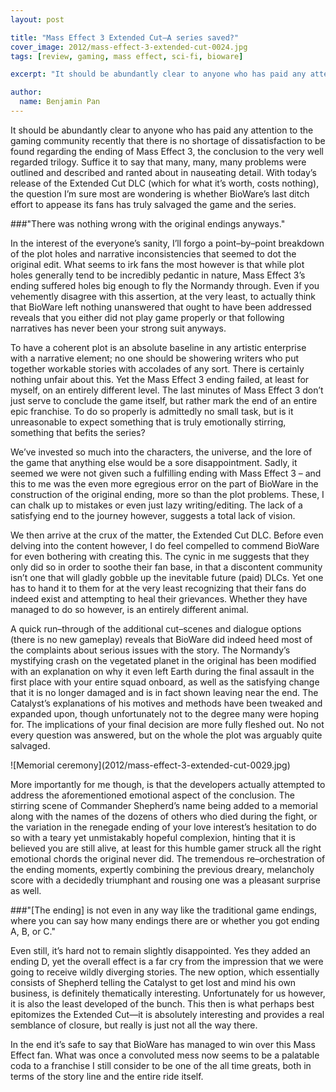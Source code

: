 ```yaml
---
layout: post

title: "Mass Effect 3 Extended Cut—A series saved?"
cover_image: 2012/mass-effect-3-extended-cut-0024.jpg
tags: [review, gaming, mass effect, sci-fi, bioware]

excerpt: "It should be abundantly clear to anyone who has paid any attention to the gaming community recently that there is no shortage of dissatisfaction to be found regarding the ending of *Mass Effect 3*, the conclusion to the very well regarded trilogy."

author:
  name: Benjamin Pan
---
```


It should be abundantly clear to anyone who has paid any attention to the gaming community recently that there is no shortage of dissatisfaction to be found regarding the ending of Mass Effect 3, the conclusion to the very well regarded trilogy. Suffice it to say that many, many, many problems were outlined and described and ranted about in nauseating detail. With today’s release of the Extended Cut DLC (which for what it’s worth, costs nothing), the question I’m sure most are wondering is whether BioWare’s last ditch effort to appease its fans has truly salvaged the game and the series.

###"There was nothing wrong with the original endings anyways."

In the interest of the everyone’s sanity, I’ll forgo a point–by–point breakdown of the plot holes and narrative inconsistencies that seemed to dot the original edit. What seems to irk fans the most however is that while plot holes generally tend to be incredibly pedantic in nature, Mass Effect 3’s ending suffered holes big enough to fly the Normandy through. Even if you vehemently disagree with this assertion, at the very least, to actually think that BioWare left nothing unanswered that ought to have been addressed reveals that you either did not play game properly or that following narratives has never been your strong suit anyways.

To have a coherent plot is an absolute baseline in any artistic enterprise with a narrative element; no one should be showering writers who put together workable stories with accolades of any sort. There is certainly nothing unfair about this. Yet the Mass Effect 3 ending failed, at least for myself, on an entirely different level. The last minutes of Mass Effect 3 don’t just serve to conclude the game itself, but rather mark the end of an entire epic franchise. To do so properly is admittedly no small task, but is it unreasonable to expect something that is truly emotionally stirring, something that befits the series?

We’ve invested so much into the characters, the universe, and the lore of the game that anything else would be a sore disappointment. Sadly, it seemed we were not given such a fulfilling ending with Mass Effect 3 – and this to me was the even more egregious error on the part of BioWare in the construction of the original ending, more so than the plot problems. These, I can chalk up to mistakes or even just lazy writing/editing. The lack of a satisfying end to the journey however, suggests a total lack of vision.

We then arrive at the crux of the matter, the Extended Cut DLC. Before even delving into the content however, I do feel compelled to commend BioWare for even bothering with creating this. The cynic in me suggests that they only did so in order to soothe their fan base, in that a discontent community isn’t one that will gladly gobble up the inevitable future (paid) DLCs. Yet one has to hand it to them for at the very least recognizing that their fans do indeed exist and attempting to heal their grievances. Whether they have managed to do so however, is an entirely different animal.

A quick run–through of the additional cut–scenes and dialogue options (there is no new gameplay) reveals that BioWare did indeed heed most of the complaints about serious issues with the story. The Normandy’s mystifying crash on the vegetated planet in the original has been modified with an explanation on why it even left Earth during the final assault in the first place with your entire squad onboard, as well as the satisfying change that it is no longer damaged and is in fact shown leaving near the end. The Catalyst’s explanations of his motives and methods have been tweaked and expanded upon, though unfortunately not to the degree many were hoping for. The implications of your final decision are more fully fleshed out. No not every question was answered, but on the whole the plot was arguably quite salvaged.

<div class="full">
![Memorial ceremony](2012/mass-effect-3-extended-cut-0029.jpg)
</div>

More importantly for me though, is that the developers actually attempted to address the aforementioned emotional aspect of the conclusion. The stirring scene of Commander Shepherd’s name being added to a memorial along with the names of the dozens of others who died during the fight, or the variation in the renegade ending of your love interest’s hesitation to do so with a teary yet unmistakably hopeful complexion, hinting that it is believed you are still alive, at least for this humble gamer struck all the right emotional chords the original never did. The tremendous re–orchestration of the ending moments, expertly combining the previous dreary, melancholy score with a decidedly triumphant and rousing one was a pleasant surprise as well.

###"[The ending] is not even in any way like the traditional game endings, where you can say how many endings there are or whether you got ending A, B, or C."

Even still, it’s hard not to remain slightly disappointed. Yes they added an ending D, yet the overall effect is a far cry from the impression that we were going to receive wildly diverging stories. The new option, which essentially consists of Shepherd telling the Catalyst to get lost and mind his own business, is definitely thematically interesting. Unfortunately for us however, it is also the least developed of the bunch. This then is what perhaps best epitomizes the Extended Cut—it is absolutely interesting and provides a real semblance of closure, but really is just not all the way there.

In the end it’s safe to say that BioWare has managed to win over this Mass Effect fan. What was once a convoluted mess now seems to be a palatable coda to a franchise I still consider to be one of the all time greats, both in terms of the story line and the entire ride itself.